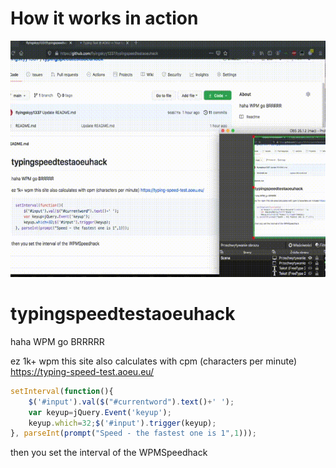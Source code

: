 # How it works in action

<img src="https://raw.githubusercontent.com/flyingskyy1337/typingspeedtestaoeuhack/main/2021-05-05%2016-18-29.gif"/>

# typingspeedtestaoeuhack
haha WPM go BRRRRR

ez 1k+ wpm
this site also calculates with cpm (characters per minute)
https://typing-speed-test.aoeu.eu/

```javascript
setInterval(function(){
    $('#input').val($("#currentword").text()+' ');
    var keyup=jQuery.Event('keyup');
    keyup.which=32;$('#input').trigger(keyup);
}, parseInt(prompt("Speed - the fastest one is 1",1)));
```
then you set the interval of the WPMSpeedhack

